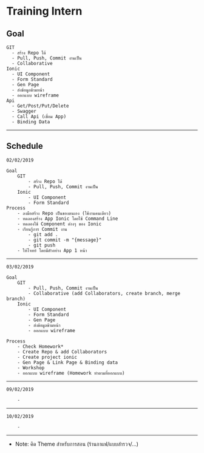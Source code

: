 # Training Intern

## Goal

    GIT
      - สร้าง Repo ได้
      - Pull, Push, Commit งานเป็น
      - Collaborative
    Ionic
      - UI Component
      - Form Standard
      - Gen Page
      - ส่งข้อมูลข้ามหน้า
      - ออกแบบ wireframe
    Api
      - Get/Post/Put/Delete
      - Swagger
      - Call Api (เชื่อม App)
      - Binding Data

---

## Schedule

    02/02/2019

    Goal
        GIT
            - สร้าง Repo ได้
            - Pull, Push, Commit งานเป็น
        Ionic
            - UI Component
            - Form Standard
    Process
        - ลงมือสร้าง Repo เป็นของตนเอง (ใช้งานคนเดียว)
        - ทดลองสร้าง App Ionic โดยใช้ Command Line
        - ทดลองใช้ Component ต่างๆ ของ Ionic
        - เรียนรู้การ Commit งาน
            - git add .
            - git commit -m "{message}"
            - git push
        - ให้โจทย์ โดยมีตัวอย่าง App 1 หน้า

---       

    03/02/2019

    Goal
        GIT
            - Pull, Push, Commit งานเป็น
            - Collaborative (add Collaborators, create branch, merge branch)
        Ionic
            - UI Component
            - Form Standard
            - Gen Page
            - ส่งข้อมูลข้ามหน้า
            - ออกแบบ wireframe
        
    Process
        - Check Homework*
        - Create Repo & add Collaborators
        - Create project ionic
        - Gen Page & Link Page & Binding data
        - Workshop
        - ออกแบบ wireframe (Homework ทำตามที่ออกแบบ)

---       

    09/02/2019

        - 

---       

    10/02/2019

        -

---

* Note: คิด Theme สำหรับการสอน (ร้านกาแฟ/แบบสำรวจ/...)
